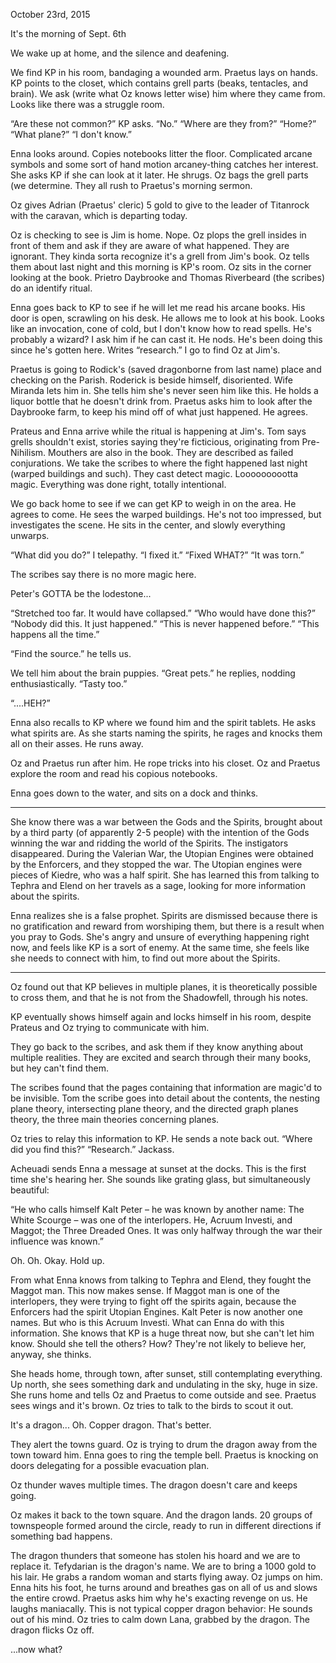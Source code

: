 October 23rd, 2015

It's the morning of Sept. 6th

We wake up at home, and the silence and deafening.

We find KP in his room, bandaging a wounded arm. Praetus lays on hands. KP points to the closet, which contains grell parts (beaks, tentacles, and brain). We ask (write what Oz knows letter wise) him where they came from. Looks like there was a struggle room.

“Are these not common?” KP asks. 
“No.”
“Where are they from?”
“Home?”
“What plane?”
“I don't know.”

Enna looks around. Copies notebooks litter the floor. Complicated arcane symbols and some sort of hand motion arcaney-thing catches her interest. She asks KP if she can look at it later. He shrugs. Oz bags the grell parts (we determine. They all rush to Praetus's morning sermon.

Oz gives Adrian (Praetus' cleric) 5 gold to give to the leader of Titanrock with the caravan, which is departing today.

Oz is checking to see is Jim is home. Nope. Oz plops the grell insides in front of them and ask if they are aware of what happened. They are ignorant. They kinda sorta recognize it's a grell from Jim's book. Oz tells them about last night and this morning is KP's room. Oz sits in the corner looking at the book.
Prietro Daybrooke and Thomas Riverbeard (the scribes) do an identify ritual.

Enna goes back to KP to see if he will let me read his arcane books. His door is open, scrawling on his desk. He allows me to look at his book. Looks like an invocation, cone of cold, but I don't know how to read spells. He's probably a wizard? I ask him if he can cast it. He nods. He's been doing this since he's gotten here. Writes “research.” I go to find Oz at Jim's. 

Praetus is going to Rodick's (saved dragonborne from last name) place and checking on the Parish. Roderick is beside himself, disoriented. Wife Miranda lets him in. She tells him she's never seen him like this. He holds a liquor bottle that he doesn't drink from. Praetus asks him to look after the Daybrooke farm, to keep his mind off of what just happened. He agrees.

Prateus and Enna arrive while the ritual is happening at Jim's. Tom says grells shouldn't exist, stories saying they're ficticious, originating from Pre-Nihilism. Mouthers are also in the book. They are described as failed conjurations. We take the scribes to where the fight happened last night (warped buildings and such). They cast detect magic. Loooooooootta magic. Everything was done right, totally intentional.

We go back home to see if we can get KP to weigh in on the area. He agrees to come. He sees the warped buildings. He's not too impressed, but investigates the scene. He sits in the center, and slowly everything unwarps.

“What did you do?” I telepathy.
“I fixed it.”
“Fixed WHAT?”
“It was torn.”

The scribes say there is no more magic here.

Peter's GOTTA be the lodestone...

“Stretched too far. It would have collapsed.”
“Who would have done this?”
“Nobody did this. It just happened.”
“This is never happened before.”
“This happens all the time.”

“Find the source.” he tells us.

We tell him about the brain puppies.
“Great pets.” he replies, nodding enthusiastically. “Tasty too.”

“....HEH?”

Enna also recalls to KP where we found him and the spirit tablets. He asks what spirits are. As she starts naming the spirits, he rages and knocks them all on their asses. He runs away.

Oz and Praetus run after him. He rope tricks into his closet. Oz and Praetus explore the room and read his copious notebooks.

Enna goes down to the water, and sits on a dock and thinks.

**************************
She know there was a war between the Gods and the Spirits, brought about by a third party (of apparently 2-5 people) with the intention of the Gods winning the war and ridding the world of the Spirits. The instigators disappeared. During the Valerian War, the Utopian Engines were obtained by the Enforcers, and they stopped the war. The Utopian engines were pieces of Kiedre, who was a half spirit. She has learned this from talking to Tephra and Elend on her travels as a sage, looking for more information about the spirits.

Enna realizes she is a false prophet. Spirits are dismissed because there is no gratification and reward from worshiping them, but there is a result when you pray to Gods. She's angry and unsure of everything happening right now, and feels like KP is a sort of enemy. At the same time, she feels like she needs to connect with him, to find out more about the Spirits.
*****************************

Oz found out that KP believes in multiple planes, it is theoretically possible to cross them, and that he is not from the Shadowfell, through his notes.

KP eventually shows himself again and locks himself in his room, despite Prateus and Oz trying to communicate with him.

They go back to the scribes, and ask them if they know anything about multiple realities. They are excited and search through their many books, but hey can't find them.

The scribes found that the pages containing that information are magic'd to be invisible. Tom the scribe goes into detail about the contents, the nesting plane theory, intersecting plane theory, and the directed graph planes theory, the three main theories concerning planes.

Oz tries to relay this information to KP.
He sends a note back out. “Where did you find this?”
“Research.” Jackass.

Acheuadi sends Enna a message at sunset at the docks. This is the first time she's hearing her. She sounds like grating glass, but simultaneously beautiful:

“He who calls himself Kalt Peter – he was known by another name: The White Scourge – was one of the interlopers. He, Acruum Investi, and Maggot; the Three Dreaded Ones. It was only halfway through the war their influence was known.”

Oh.
	Oh.
		Okay. Hold up.

From what Enna knows from talking to Tephra and Elend, they fought the Maggot man. This now makes sense. If Maggot man is one of the interlopers, they were trying to fight off the spirits again, because the Enforcers had the spirit Utopian Engines. Kalt Peter is now another one names. But who is this Acruum Investi. What can Enna do with this information. She knows that KP is a huge threat now, but she can't let him know. Should she tell the others? How? They're not likely to believe her, anyway, she thinks.

She heads home, through town, after sunset, still contemplating everything. Up north, she sees something dark and undulating in the sky, huge in size. She runs home and tells Oz and Praetus to come outside and see. Praetus sees wings and it's brown. Oz tries to talk to the birds to scout it out. 

It's a dragon...
Oh. Copper dragon. That's better.

They alert the towns guard. Oz is trying to drum the dragon away from the town toward him. Enna goes to ring the temple bell. Praetus is knocking on doors delegating for a possible evacuation plan.

Oz thunder waves multiple times. The dragon doesn't care and keeps going.

Oz makes it back to the town square. And the dragon lands. 20 groups of townspeople formed around the circle, ready to run in different directions if something bad happens.

The dragon thunders that someone has stolen his hoard and we are to replace it. Tefydarian is the dragon's name. We are to bring a 1000 gold to his lair. He grabs a random woman and starts flying away. Oz jumps on him. Enna hits his foot, he turns around and breathes gas on all of us and slows the entire crowd. Praetus asks him why he's exacting revenge on us. He laughs maniacally. This is not typical copper dragon behavior: He sounds out of his mind. Oz tries to calm down Lana, grabbed by the dragon. The dragon flicks Oz off.

...now what?